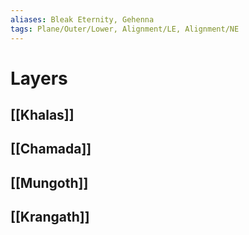 ```yaml
---
aliases: Bleak Eternity, Gehenna
tags: Plane/Outer/Lower, Alignment/LE, Alignment/NE
---
```

# Layers
## [[Khalas]]
## [[Chamada]]
## [[Mungoth]]
## [[Krangath]]